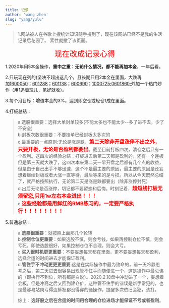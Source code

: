 ```yaml
---
title: 记录
author: 'wang zhen'
slug: "yang/yulu"
---
```


> 1.网站被人在谷歌上搜统计知识随手搜到了，现在该网站已经不是我的生活记录后花园了。
>   索性就撤了该页面。
> 

<center><font size=5 color="red">现在改成记录心得</font></center>

1.2020年用5本金操作，**重中之重：无论什么情况，都不能再加本金**，一年后看。

2.只玩现在列的(坚决不超出这几个，且长期只用2本金在里面，大跌再加)[600050](http://quotes.money.163.com/trade/lsjysj_600050.html#01b07)；[601288](http://quotes.money.163.com/trade/lsjysj_601288.html#01b07)；[601138](http://quotes.money.163.com/trade/lsjysj_601138.html#01b07)；[600690](http://quotes.money.163.com/trade/lsjysj_600690.html#01b07)；[1000725](http://quotes.money.163.com/1000725.html#9b01);[0601860](http://quotes.money.163.com/0601860.html#9b01);外加一个热门炒作（用1追着玩儿，见好就收）。

3.每个月目标：增值本金的3%，达到即空仓或轻仓1成在里面。

4.打板总结：

> a.选股很重要：选择大单封单较多(不能太多也不能太少--多了进不去，少了不安全)<br>
> b.封板次数很重要：不要挂单已经封板太多次的<br>
> c.最重要的一点原则:无论是涨是跌，<b><font size=3 color="red">第二天除非开盘涨停不出之外，只要开板，无论是否盈利都要出</font></b>。截至目前打板四次，清仓之后只有一个盈利。这四次的经验总结：打板进去后第二天都是盈利的，还有一个连板但是第三天就大跌了，这四次本来第二天一早开盘之后都有几个点的收益，但是由于自己出手不够迅速，这个不是最主要的原因，最主要的原因是还妄想着继续封板或者大涨一直等待，最后等来的是亏损。所以从今天既然总结了，就严格按照执行，无论第二天是涨是跌都要出（除非涨停封死）<br>
> d.出后无论是否涨停，切记都不要留恋和后悔。时刻记着，<b><font size=3 color="red">超短线打板无须留恋,只用1w左右本金进出！！！</font></b><br>
> e.<b><font size=3 color="red">这些经验都是用鲜红的RMB练习的，一定要严格执行！！！！！！！！</font></b><br>

5.普通总结：

> a.**选票很重要**：就按照上面那几个轮转<br>
> b.**控制仓位更重要**：如果选股不慎，则会亏钱，如果再控制仓位不慎，则会亏死。即使选股很好，如果控制仓位不合理，则会大亏。<br>
> c.**买入很时机更更重要**：不要妄想每天都在里面，更不要妄想每天都盈利，选择合适的时间进去才能保证盈利。<br>
> d.**管住手不冲动更更更重要**:这是在实际操作中最为致命的，前一天冷静思考之后，第二天进去很容易出现管不住手而随便进一个，这是操作中最忌讳的（即执行不到位，所有都是白说）。2020.2.18盘中冲动进了一个，妄想着会板，但是冲高之后又回到建仓价，这种管不住手的错误是新手常犯的，也是最容易站岗亏得连裤衩都没得穿的骚操作，提醒多次依旧会犯，该打。 
>
> 综上：**选好股之后在合适的时间用合理的仓位进场才能保证不亏或者盈利**。

